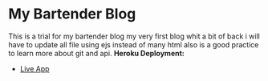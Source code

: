 # My Bartender Blog
This is a trial for my bartender blog my very first blog whit a bit of back i will have to update all file using ejs instead of many html also is a good practice to learn more about git and api.
**Heroku Deployment:**
- [Live App](https://just-manuel-bartender-blog-b24228178e22.herokuapp.com/)